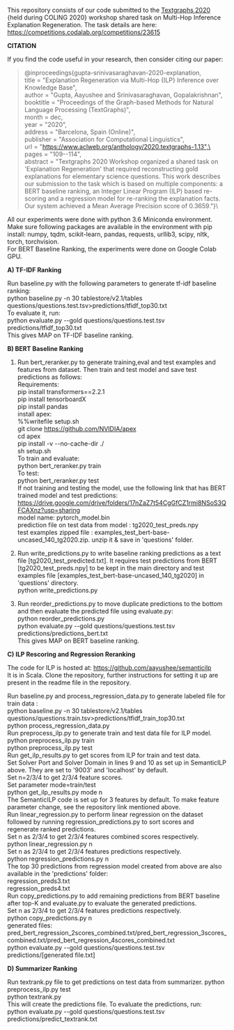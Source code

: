 This repository consists of our code submitted to the [Textgraphs 2020](https://www.aclweb.org/anthology/volumes/2020.textgraphs-1) {held during COLING 2020} workshop shared task on Multi-Hop Inference Explanation Regeneration. The task details are here: https://competitions.codalab.org/competitions/23615


**CITATION**

If you find the code useful in your research, then consider citing our paper:

>@inproceedings{gupta-srinivasaraghavan-2020-explanation,\
>title = "Explanation Regeneration via Multi-Hop {ILP} Inference over Knowledge Base",\
>author = "Gupta, Aayushee and Srinivasaraghavan, Gopalakrishnan",\
>booktitle = "Proceedings of the Graph-based Methods for Natural Language Processing (TextGraphs)",\
>month = dec,\
>year = "2020",\
>address = "Barcelona, Spain (Online)",\
>publisher = "Association for Computational Linguistics",\
>url = "https://www.aclweb.org/anthology/2020.textgraphs-1.13",\
>pages = "109--114",\
>abstract = "Textgraphs 2020 Workshop organized a shared task on 'Explanation Regeneration' that required reconstructing gold explanations for elementary science questions. This work describes our submission to the task which is based on multiple components: a BERT baseline ranking, an Integer Linear Program (ILP) based re-scoring and a regression model for re-ranking the explanation facts. Our system achieved a Mean Average Precision score of 0.3659."}\


All our experiments were done with python 3.6 Miniconda environment. 
Make sure following packages are available in the environment with pip install:
numpy, tqdm, scikit-learn, pandas, requests, urllib3, scipy, nltk, torch, torchvision.\
For BERT Baseline Ranking, the experiments were done on Google Colab GPU.

**A) TF-IDF Ranking**

Run baseline.py with the following parameters to generate tf-idf baseline ranking:\
        python baseline.py -n 30 tablestore/v2.1/tables questions/questions.test.tsv>predictions/tfidf_top30.txt\
To evaluate it, run:\
        python evaluate.py --gold questions/questions.test.tsv predictions/tfidf_top30.txt\
        This gives MAP on TF-IDF baseline ranking.

**B) BERT Baseline Ranking**
1. Run bert_reranker.py to generate training,eval and test examples and features from dataset. Then train and test model and save test predictions as follows:\
Requirements:\
pip install transformers==2.2.1\
pip install tensorboardX\
pip install pandas\
install apex:\
%%writefile setup.sh\
git clone https://github.com/NVIDIA/apex  \
cd apex\
pip install -v --no-cache-dir ./    \
  sh setup.sh\
To train and evaluate:\
    python bert_reranker.py train\
To test:\
    python bert_reranker.py test\
If not training and testing the model, use the following link that has BERT trained model and test predictions:
https://drive.google.com/drive/folders/17nZaZ7t54CgGfCZ1rmi8NSoS3QFCAXnz?usp=sharing  \
model name: pytorch_model.bin\
prediction file on test data from model : tg2020_test_preds.npy\
test examples zipped file : examples_test_bert-base-uncased_140_tg2020.zip. unzip it & save in 'questions' folder.

2. Run write_predictions.py to write baseline ranking predictions as a text file [tg2020_test_predicted.txt]. It requires test predictions from BERT [tg2020_test_preds.npy] to be kept in the main directory
and test examples file [examples_test_bert-base-uncased_140_tg2020] in 'questions' directory.\
    python write_predictions.py 

3. Run reorder_predictions.py to move duplicate predictions to the bottom and then evaluate the predicted file using evaluate.py:\
    python reorder_predictions.py\
    python evaluate.py --gold questions/questions.test.tsv predictions/predictions_bert.txt  \
    This gives MAP on BERT baseline ranking.

**C) ILP Rescoring and Regression Reranking**

The code for ILP is hosted at: https://github.com/aayushee/semanticilp   \
It is in Scala. Clone the repository, further instructions for setting it up are present in the readme file in the repository.

Run baseline.py and process_regression_data.py to generate labeled file for train data :\
    python baseline.py -n 30 tablestore/v2.1/tables questions/questions.train.tsv>predictions/tfidf_train_top30.txt  \
    python process_regression_data.py\
Run preprocess_ilp.py to generate train and test data file for ILP model.\
    python preprocess_ilp.py train\
    python preprocess_ilp.py test\
Run get_ilp_results.py to get scores from ILP for train and test data.\
    Set Solver Port and Solver Domain in lines 9 and 10 as set up in SemanticILP above. They are set to '9003' and 'localhost' by default.\
    Set n=2/3/4 to get 2/3/4 feature scores. \
    Set parameter mode=train/test  \
    python get_ilp_results.py mode n \
    The SemanticILP code is set up for 3 features by default. To make feature parameter change, see the repository link mentioned above.\
Run linear_regression.py to perform linear regression on the dataset followed by running regression_predictions.py to sort scores and regenerate ranked predictions.\
    Set n as 2/3/4 to get 2/3/4 features combined scores respectively.\
    python linear_regression.py n\
    Set n as 2/3/4 to get 2/3/4 features predictions respectively.\
    python regression_predictions.py n\
    The top 30 predictions from regression model created from above are also available in the 'predictions' folder:\
    regression_preds3.txt \
    regression_preds4.txt \
Run copy_predictions.py to add remaining predictions from BERT baseline after top-K and evaluate.py to evaluate the generated predictions.\
    Set n as 2/3/4 to get 2/3/4 features predictions respectively. \
    python copy_predictions.py n \
    generated files: pred_bert_regression_2scores_combined.txt/pred_bert_regression_3scores_combined.txt/pred_bert_regression_4scores_combined.txt \
    python evaluate.py --gold questions/questions.test.tsv predictions/[generated file.txt]  

**D) Summarizer Ranking**

Run textrank.py file to get predictions on test data from summarizer.
 python preprocess_ilp.py test\
 python textrank.py\
 This will create the predictions file. To evaluate the predictions, run:\
 python evaluate.py --gold questions/questions.test.tsv predictions/predict_textrank.txt
 

